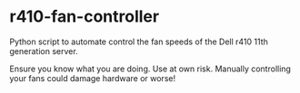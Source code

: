 # r410-fan-controller
Python script to automate control the fan speeds of the Dell r410 11th generation server.

Ensure you know what you are doing. Use at own risk. Manually controlling your fans could damage hardware or worse!
